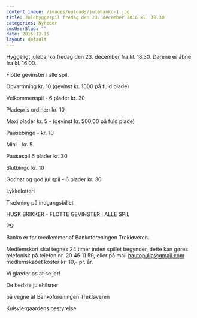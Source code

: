 ```yaml
---
content_image: /images/uploads/julebanko-1.jpg
title: Julehyggespil fredag den 23. december 2016 kl. 18.30
categories: Nyheder
cmsUserSlug: ""
date: 2016-12-15 
layout: default
---
```


Hyggeligt julebanko fredag den 23. december fra kl. 18.30. Dørene er åbne fra kl. 16.00.

Flotte gevinster i alle spil.

Opvarmning kr. 10 (gevinst kr. 1000 på fuld plade)

Velkommenspil - 6 plader kr. 30

Pladepris ordinær kr. 10

Maxi plader kr. 5 - (gevinst kr. 500,00 på fuld plade)

Pausebingo - kr. 10

Mini - kr. 5

Pausespil 6 plader kr. 30

Slutbingo kr. 10

Godnat og god jul spil - 6 plader kr. 30

Lykkelotteri

Trækning på indgangsbillet

 HUSK BRIKKER - FLOTTE GEVINSTER I ALLE SPIL

 PS: 

Banko er for medlemmer af Bankoforeningen Trekløveren.

Medlemskort skal tegnes 24 timer inden spillet begynder, dette kan gøres telefonisk på telefon nr. 20 46 11 59, eller på mail hautopulla@gmail.com medlemskabet koster kr. 10,- pr. år.

 Vi glæder os at se jer!

 De bedste julehilsner 

på vegne af Bankoforeningen Trekløveren

 Kulsviergaardens bestyrelse

  